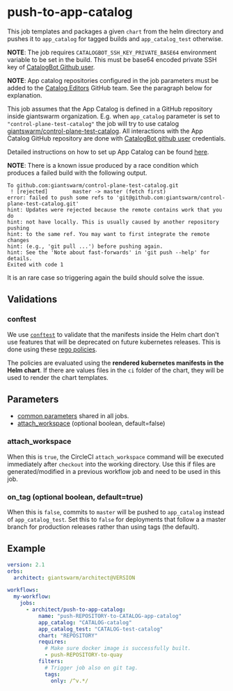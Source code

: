 # push-to-app-catalog

This job templates and packages a given `chart` from the helm directory and
pushes it to `app_catalog` for tagged builds and `app_catalog_test` otherwise.

**NOTE**: The job requires `CATALOGBOT_SSH_KEY_PRIVATE_BASE64` environment
variable to be set in the build. This must be base64 encoded private SSH key of
[CatalogBot Github user][catalogbot-user].

**NOTE**: App catalog repositories configured in the job parameters must be
added to the [Catalog Editors][catalog-editors-team] GitHub team. See the
paragraph below for explanation.

This job assumes that the App Catalog is defined in a GitHub repository inside
giantswarm organization. E.g. when `app_catalog` parameter is set to
`"control-plane-test-catalog"` the job will try to use catalog
[giantswarm/control-plane-test-catalog][control-plane-test-catalog]. All
interactions with the App Catalog GitHub repository are done with [CatalogBot
github user][catalogbot-user] credentials.

Detailed instructions on how to set up App Catalog can be found
[here][setting-up-a-new-app-catalog].

**NOTE**: There is a known issue produced by a race condition which produces a failed build with the following output.
```
To github.com:giantswarm/control-plane-test-catalog.git
 ! [rejected]        master -> master (fetch first)
error: failed to push some refs to 'git@github.com:giantswarm/control-plane-test-catalog.git'
hint: Updates were rejected because the remote contains work that you do
hint: not have locally. This is usually caused by another repository pushing
hint: to the same ref. You may want to first integrate the remote changes
hint: (e.g., 'git pull ...') before pushing again.
hint: See the 'Note about fast-forwards' in 'git push --help' for details.
Exited with code 1
```
It is an rare case so triggering again the build should solve the issue.

[catalog-editors-team]: https://github.com/orgs/giantswarm/teams/catalog-editors/repositories
[catalogbot-user]: https://github.com/catalogbot
[control-plane-test-catalog]: https://github.com/giantswarm/control-plane-test-catalog
[setting-up-a-new-app-catalog]: https://github.com/giantswarm/giantswarm/blob/master/processes/appcatalog.md#setting-up-a-new-app-catalog

## Validations

### conftest

We use [`conftest`](https://www.conftest.dev/) to validate that the manifests inside the Helm chart don't use features
that will be deprecated on future kubernetes releases.
This is done using these [rego policies](https://github.com/swade1987/deprek8ion).

The policies are evaluated using the **rendered kubernetes manifests in the Helm chart**.
If there are values files in the `ci` folder of the chart, they will be used to render the chart templates.

## Parameters

- [common parameters](common.md#parameters) shared in all jobs.
- [attach_workspace](#attach_workspace) (optional boolean, default=false)

### attach_workspace

When this is `true`, the CircleCI `attach_workspace` command will be executed
immediately after `checkout` into the working directory. Use this if files are
generated/modified in a previous workflow job and need to be used in this job.

### on_tag (optional boolean, default=true)

When this is `false`, commits to `master` will be pushed to `app_catalog`
instead of `app_catalog_test`. Set this to `false` for deployments that follow
a a master branch for production releases rather than using tags (the default).

## Example

```yaml
version: 2.1
orbs:
  architect: giantswarm/architect@VERSION

workflows:
  my-workflow:
    jobs:
      - architect/push-to-app-catalog:
          name: "push-REPOSITORY-to-CATALOG-app-catalog"
          app_catalog: "CATALOG-catalog"
          app_catalog_test: "CATALOG-test-catalog"
          chart: "REPOSITORY"
          requires:
            # Make sure docker image is successfully built.
            - push-REPOSITORY-to-quay
          filters:
            # Trigger job also on git tag.
            tags:
              only: /^v.*/
```

